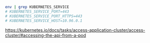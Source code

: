 
```sh
env | grep KUBERNETES_SERVICE
# KUBERNETES_SERVICE_PORT=443
# KUBERNETES_SERVICE_PORT_HTTPS=443
# KUBERNETES_SERVICE_HOST=10.96.0.1
```


https://kubernetes.io/docs/tasks/access-application-cluster/access-cluster/#accessing-the-api-from-a-pod
